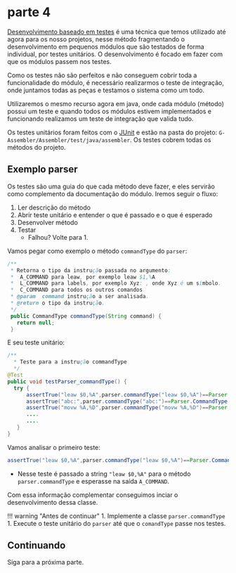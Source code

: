 # parte 4


[Desenvolvimento baseado em testes](https://en.wikipedia.org/wiki/Test-driven_development) é uma técnica que temos utilizado até agora para os nosso projetos, nesse método fragmentando o desenvolvimento em pequenos módulos que são testados de forma individual, por testes unitários. O desenvolvimento é focado em fazer com que os módulos passem nos testes.

Como os testes não são perfeitos e não conseguem cobrir toda a funcionalidade do módulo, é necessário realizarmos o teste de integração, onde juntamos todas as peças e testamos o sistema como um todo.

Utilizaremos o mesmo recurso agora em java, onde cada módulo (método) possui um teste e quando todos os módulos estivem implementados e funcionando realizamos um teste de integração que valida tudo.

Os testes unitários foram feitos com o [JUnit](https://junit.org/junit5/) e estão na pasta do projeto: `G-Assembler/Assembler/test/java/assembler`. Os testes cobrem todas os métodos do projeto.

## Exemplo parser

Os testes são uma guia do que cada método deve fazer, e eles servirão como complemento da documentação do módulo. Iremos seguir o fluxo:

1. Ler descrição do método
1. Abrir teste unitário e entender o que é passado e o que é esperado
1. Desenvolver método
1. Testar
   - Falhou? Volte para 1.

Vamos pegar como exemplo o método `commandType` do `parser`:

```java
/**
 * Retorna o tipo da instrução passada no argumento:
 *  A_COMMAND para leaw, por exemplo leaw $1,%A
 *  L_COMMAND para labels, por exemplo Xyz: , onde Xyz é um símbolo.
 *  C_COMMAND para todos os outros comandos
 * @param  command instrução a ser analisada.
 * @return o tipo da instrução.
 */
 public CommandType commandType(String command) {
   return null;
 }
```

E seu teste unitário:

```java
/**
  * Teste para a instrução commandType
  */
@Test
public void testParser_commandType() {
  try {
      assertTrue("leaw $0,%A",parser.commandType("leaw $0,%A")==Parser.CommandType.A_COMMAND);
      assertTrue("abc:",parser.commandType("abc:")==Parser.CommandType.L_COMMAND);
      assertTrue("movw %A,%D",parser.commandType("movw %A,%D")==Parser.CommandType.C_COMMAND);
      ....
      ....
   }
}
```

Vamos analisar o primeiro teste:

```java
assertTrue("leaw $0,%A",parser.commandType("leaw $0,%A")==Parser.CommandType.A_COMMAND);`
```

- Nesse teste é passado a string `"leaw $0,%A"` para o método `parser.commandType` e esperasse na saída `A_COMMAND`.

Com essa informação complementar conseguimos inciar o desenvolvimento dessa classe.

!!! warning "Antes de continuar"
     1. Implemente a classe `parser.commandType`
     1. Execute o teste unitário do `parser` até que o `comandType` passe nos testes.
     
## Continuando

Siga para a próxima parte.
